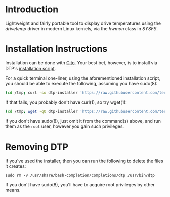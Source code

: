 # Introduction

Lightweight and fairly portable tool to display drive temperatures using the _drivetemp_ driver in modern Linux kernels, via the _hwmon_ class in _SYSFS_.

# Installation Instructions

Installation can be done with [Cito](https://github.com/terminalforlife/Extra/blob/master/source/cito). Your best bet, however, is to install via DTP's [installation script](https://github.com/terminalforlife/PerlProjects/blob/master/source/dtp/dtp-installer).

For a quick terminal one-liner, using the aforementioned installation script, you should be able to execute the following, assuming you have sudo(8):

```sh
(cd /tmp; curl -so dtp-installer 'https://raw.githubusercontent.com/terminalforlife/PerlProjects/master/source/dtp/dtp-installer' && sudo \sh dtp-installer; rm dtp-installer)
```

If that fails, you probably don't have curl(1), so try wget(1):

```sh
(cd /tmp; wget -qO dtp-installer 'https://raw.githubusercontent.com/terminalforlife/PerlProjects/master/source/dtp/dtp-installer' && sudo \sh dtp-installer; rm dtp-installer)
```

If you don't have sudo(8), just omit it from the command(s) above, and run them as the `root` user, however you gain such privileges.

# Removing DTP

If you've used the installer, then you can run the following to delete the files it creates:

```
sudo rm -v /usr/share/bash-completion/completions/dtp /usr/bin/dtp
```

If you don't have sudo(8), you'll have to acquire root privileges by other means.
